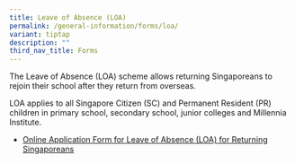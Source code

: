 ```yaml
---
title: Leave of Absence (LOA)
permalink: /general-information/forms/loa/
variant: tiptap
description: ""
third_nav_title: Forms
---
```

<p>The Leave of Absence (LOA) scheme allows returning Singaporeans to rejoin their school after they return from overseas.</p><p>LOA applies to all Singapore Citizen (SC) and Permanent Resident (PR) children in primary school, secondary school, junior colleges and Millennia Institute.</p><ul data-tight="true" class="tight"><li><p><a href="https://form.gov.sg/60c16dbf08be5f0012bbaf06" rel="noopener noreferrer nofollow" target="_blank">Online Application Form for Leave of Absence (LOA) for Returning Singaporeans</a></p></li></ul><p></p>